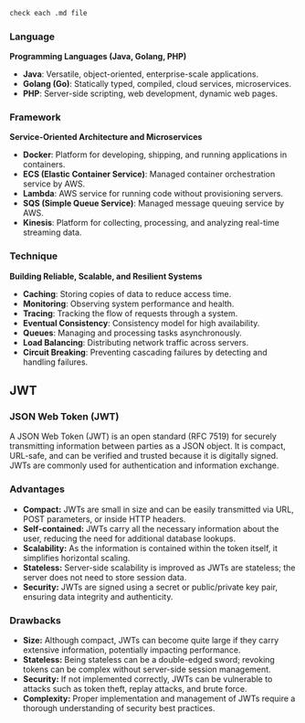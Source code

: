 ```bash
check each .md file
```

### Language

**Programming Languages (Java, Golang, PHP)**
- **Java**: Versatile, object-oriented, enterprise-scale applications.
- **Golang (Go)**: Statically typed, compiled, cloud services, microservices.
- **PHP**: Server-side scripting, web development, dynamic web pages.

### Framework

**Service-Oriented Architecture and Microservices**
- **Docker**: Platform for developing, shipping, and running applications in containers.
- **ECS (Elastic Container Service)**: Managed container orchestration service by AWS.
- **Lambda**: AWS service for running code without provisioning servers.
- **SQS (Simple Queue Service)**: Managed message queuing service by AWS.
- **Kinesis**: Platform for collecting, processing, and analyzing real-time streaming data.

### Technique

**Building Reliable, Scalable, and Resilient Systems**
- **Caching**: Storing copies of data to reduce access time.
- **Monitoring**: Observing system performance and health.
- **Tracing**: Tracking the flow of requests through a system.
- **Eventual Consistency**: Consistency model for high availability.
- **Queues**: Managing and processing tasks asynchronously.
- **Load Balancing**: Distributing network traffic across servers.
- **Circuit Breaking**: Preventing cascading failures by detecting and handling failures.


## JWT
### JSON Web Token (JWT)

A JSON Web Token (JWT) is an open standard (RFC 7519) for securely transmitting information between parties as a JSON object. It is compact, URL-safe, and can be verified and trusted because it is digitally signed. JWTs are commonly used for authentication and information exchange.

### Advantages
- **Compact:** JWTs are small in size and can be easily transmitted via URL, POST parameters, or inside HTTP headers.
- **Self-contained:** JWTs carry all the necessary information about the user, reducing the need for additional database lookups.
- **Scalability:** As the information is contained within the token itself, it simplifies horizontal scaling.
- **Stateless:** Server-side scalability is improved as JWTs are stateless; the server does not need to store session data.
- **Security:** JWTs are signed using a secret or public/private key pair, ensuring data integrity and authenticity.

### Drawbacks
- **Size:** Although compact, JWTs can become quite large if they carry extensive information, potentially impacting performance.
- **Stateless:** Being stateless can be a double-edged sword; revoking tokens can be complex without server-side session management.
- **Security:** If not implemented correctly, JWTs can be vulnerable to attacks such as token theft, replay attacks, and brute force.
- **Complexity:** Proper implementation and management of JWTs require a thorough understanding of security best practices.
